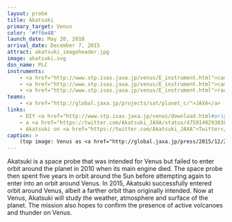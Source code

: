```yaml
---
layout: probe
title: Akatsuki
primary_target: Venus
color: '#ff6e48'
launch_date: May 20, 2010
arrival_date: December 7, 2015
attract: akatsuki_imageheader.jpg
image: akatsuki.svg
dsn_name: PLC
instruments:
    - <a href="http://www.stp.isas.jaxa.jp/venus/E_instrument.html">cameras</a>
    - <a href="http://www.stp.isas.jaxa.jp/venus/E_instrument.html">camera controller</a>
    - <a href="http://www.stp.isas.jaxa.jp/venus/E_instrument.html">radio transmitter</a>
teams:
    - <a href="http://global.jaxa.jp/projects/sat/planet_c/">JAXA</a>
links:
    - DIY <a href="http://www.stp.isas.jaxa.jp/venus/download.html#origami">origami</a> of Akatsuki
    - a <a href="https://twitter.com/Akatsuki_JAXA/status/475914029303877634">snowman of Akatsuki</a>
    - Akatsuki on <a href="https://twitter.com/Akatsuki_JAXA">Twitter</a>
caption: >
    (top image: Venus as <a href="http://global.jaxa.jp/press/2015/12/20151209_akatsuki.html">seen in ultraviolet</a> by Akatsuki at a distance of 72,000 km, JAXA)
---
```

Akatsuki is a space probe that was intended for Venus but failed to enter orbit around the planet in 2010 when its main engine died. The space probe then spent five years in orbit around the Sun before attempting again to enter into an orbit around Venus. In 2015, Akatsuki successfully entered orbit around Venus, albeit a farther orbit than originally intended. Now at Venus, Akatsuki will study the weather, atmosphere and surface of the planet. The mission also hopes to confirm the presence of active volcanoes and thunder on Venus.

